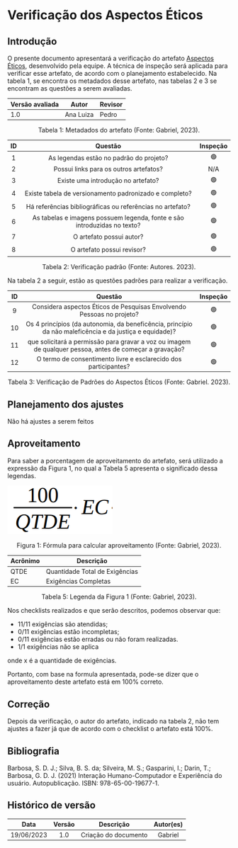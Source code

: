 # Verificação dos Aspectos Éticos

## Introdução

O presente documento apresentará a verificação do artefato [Aspectos Éticos](../../analise-de-requisitos/aspectosEticos.md), desenvolvido pela equipe. A técnica de inspeção será aplicada para verificar esse artefato, de acordo com o planejamento estabelecido. Na tabela 1, se encontra os metadados desse artefato, nas tabelas 2 e 3 se encontram as questões a serem avaliadas.

<center>

| Versão avaliada | Autor     | Revisor |
| ---------------- | --------- | ------- |
| 1.0              | Ana Luiza | Pedro   |

<div style="text-align: center">
<p> Tabela 1: Metadados do artefato (Fonte: Gabriel, 2023). </p>
</div>

</center>

| ID |                                 Questão                                 | Inspeção |
| :-: | :-----------------------------------------------------------------------: | :--------: |
| 1 |                 As legendas estão no padrão do projeto?                 |     🟢     |
| 2 |                  Possui links para os outros artefatos?                  |    N/A    |
| 3 |                   Existe uma introdução no artefato?                   |     🟢     |
| 4 |          Existe tabela de versionamento padronizado e completo?          |     🟢     |
| 5 |      Há referências bibliográficas ou referências no artefato?      |     🟢     |
| 6 | As tabelas e imagens possuem legenda, fonte e são introduzidas no texto? |     🟢     |
| 7 |                         O artefato possui autor?                         |     🟢     |
| 8 |                        O artefato possui revisor?                        |     🟢     |

<div style="text-align: center">
    <p> Tabela 2: Verificação padrão (Fonte: Autores. 2023).</p>
</div>

Na tabela 2 a seguir, estão as questões padrões para realizar a verificação.

| ID |                                                    Questão                                                    | Inspeção |
| :-: | :------------------------------------------------------------------------------------------------------------: | :--------: |
| 9 |                     Considera aspectos Éticos de Pesquisas Envolvendo Pessoas no projeto?                     |     🟢     |
| 10 | Os 4 princípios (da autonomia, da beneficência, princípio da não maleficência e da justiça e equidade)? |     🟢     |
| 11 | que solicitará a permissão para gravar a voz ou imagem de qualquer pessoa, antes de começar a gravação? |     🟢     |
| 12 |                        O termo de consentimento livre e esclarecido dos participantes?                        |     🟢     |

<div style="text-align: center">
    <p> Tabela 3: Verificação de Padrões do Aspectos Éticos (Fonte: Gabriel. 2023).</p>
</div>

## Planejamento dos ajustes

Não há ajustes a serem feitos

## Aproveitamento

Para saber a porcentagem de aproveitamento do artefato, será utilizado a expressão da Figura 1, no qual a Tabela 5 apresenta o significado dessa legendas.

<img src="../../images/formulaCalculoAproveitamento.png"  alt="legenda da fórmula da figura 1"/>
<div style="text-align: center">

<p> Figura 1: Fórmula para calcular aproveitamento (Fonte: Gabriel, 2023). </p>
</div>

| Acrônimo | Descrição                     |
| --------- | ------------------------------- |
| QTDE      | Quantidade Total de Exigências |
| EC        | Exigências Completas           |

<div style="text-align: center">
<p> Tabela 5: Legenda da Figura 1 (Fonte: Gabriel, 2023). </p>
</div>

Nos checklists realizados e que serão descritos, podemos observar que:

- 11/11 exigências são atendidas;
- 0/11 exigências estão incompletas;
- 0/11 exigências estão erradas ou não foram realizadas.
- 1/1 exigências não se aplica

onde x é a quantidade de exigências.

Portanto, com base na formula apresentada, pode-se dizer que o aproveitamento deste artefato está em 100% correto.

## Correção

Depois da verificação, o autor do artefato, indicado na tabela 2, não tem ajustes a fazer já que de acordo com o checklist o artefato está 100%.

## Bibliografia

Barbosa, S. D. J.; Silva, B. S. da; Silveira, M. S.; Gasparini, I.; Darin, T.; Barbosa, G. D. J. (2021) Interação Humano-Computador e Experiência do usuário. Autopublicação. ISBN: 978-65-00-19677-1.

## Histórico de versão

|    Data    | Versão |      Descrição      | Autor(es) |
| :--------: | :-----: | :--------------------: | :-------: |
| 19/06/2023 |   1.0   | Criação do documento |  Gabriel  |
